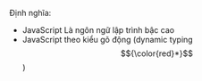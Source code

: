 Định nghĩa:
- JavaScript Là ngôn ngữ lập trình bậc cao
- JavaScript theo kiểu gõ động (dynamic typing $${\color{red}*}$$)


